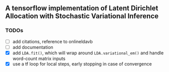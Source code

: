 ## A tensorflow implementation of Latent Dirichlet Allocation with Stochastic Variational Inference

### TODOs

- [ ] add citations, reference to onlineldavb
- [ ] add documentation
- [x] add `LDA.fit()`, which will wrap around `LDA.variational_em()` and handle word-count matrix inputs
- [x] use a tf loop for local steps, early stopping in case of convergence
